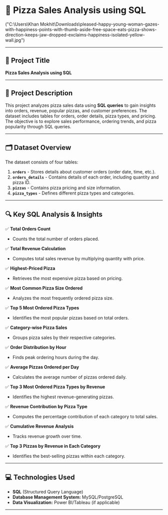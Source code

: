 # 🍕 Pizza Sales Analysis using SQL

("C:\Users\Khan Mokhit\Downloads\pleased-happy-young-woman-gazes-with-happiness-points-with-thumb-aside-free-space-eats-pizza-shows-direction-keeps-jaw-dropped-exclaims-happiness-isolated-yellow-wall.jpg") 

---

## 📌 Project Title  
**Pizza Sales Analysis using SQL**

---

## 📖 Project Description  
This project analyzes pizza sales data using **SQL queries** to gain insights into orders, revenue, popular pizzas, and customer preferences. The dataset includes tables for orders, order details, pizza types, and pricing. The objective is to explore sales performance, ordering trends, and pizza popularity through SQL queries.

---

## 🗂️ Dataset Overview  
The dataset consists of four tables:  

1. **`orders`** - Stores details about customer orders (order date, time, etc.).  
2. **`orders_details`** - Contains details of each order, including quantity and pizza ID.  
3. **`pizzas`** - Contains pizza pricing and size information.  
4. **`pizza_types`** - Defines different pizza types and categories.  

---

## 🔍 Key SQL Analysis & Insights  

✅ **Total Orders Count**  
- Counts the total number of orders placed.  

✅ **Total Revenue Calculation**  
- Computes total sales revenue by multiplying quantity with price.  

✅ **Highest-Priced Pizza**  
- Retrieves the most expensive pizza based on pricing.  

✅ **Most Common Pizza Size Ordered**  
- Analyzes the most frequently ordered pizza size.  

✅ **Top 5 Most Ordered Pizza Types**  
- Identifies the most popular pizzas based on total orders.  

✅ **Category-wise Pizza Sales**  
- Groups pizza sales by their respective categories.  

✅ **Order Distribution by Hour**  
- Finds peak ordering hours during the day.  

✅ **Average Pizzas Ordered per Day**  
- Calculates the average number of pizzas ordered daily.  

✅ **Top 3 Most Ordered Pizza Types by Revenue**  
- Identifies the highest revenue-generating pizzas.  

✅ **Revenue Contribution by Pizza Type**  
- Computes the percentage contribution of each category to total sales.  

✅ **Cumulative Revenue Analysis**  
- Tracks revenue growth over time.  

✅ **Top 3 Pizzas by Revenue in Each Category**  
- Identifies the best-selling pizzas within each category.  

---

## 💻 Technologies Used  
- **SQL** (Structured Query Language)  
- **Database Management System:** MySQL/PostgreSQL  
- **Data Visualization:** Power BI/Tableau (if applicable)  

---

